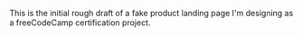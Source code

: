 This is the initial rough draft of a fake product landing page I'm designing as a freeCodeCamp certification project.
